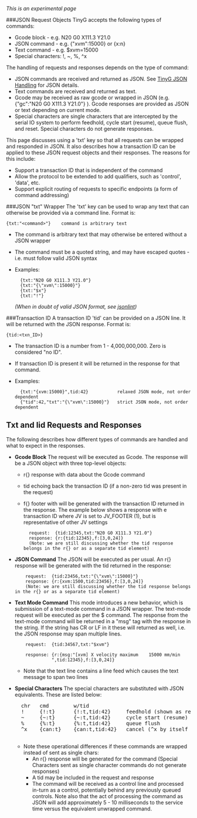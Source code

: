 _This is an experimental page_

###JSON Request Objects
TinyG accepts the following types of commands:

- Gcode block - e.g. N20 G0 X111.3 Y21.0
- JSON command - e.g. {"xvm":15000} or {x:n}
- Text command - e.g. $xvm=15000
- Special characters:  !, ~, %, ^x

The handling of requests and responses depends on the type of command:
- JSON commands are received and returned as JSON. See [TinyG JSON Handling](JSON-Operation) for JSON details.
- Text commands are received and returned as text. 
- Gcode may be received as raw gcode or wrapped in JSON (e.g. {"gc":"N20 G0 X111.3 Y21.0"}  ). Gcode responses are provided as JSON or text depending on current mode.
- Special characters are single characters that are intercepted by the serial IO system to perform feedhold, cycle start (resume), queue flush, and reset. Special characters do not generate responses.

This page discusses using a 'txt' key so that all requests can be wrapped and responded in JSON. It also describes how a transaction ID can be applied to these JSON request objects and their responses. The reasons for this include:

- Support a transaction ID that is independent of the command
- Allow the protocol to be extended to add qualifiers, such as 'control', 'data', etc.
- Support explicit routing of requests to specific endpoints (a form of command addressing)

###JSON "txt" Wrapper
The 'txt' key can be used to wrap any text that can otherwise be provided via a command line. Format is:

    {txt:"<command>"}    command is arbitrary text

  - The command is arbitrary text that may otherwise be entered without a JSON wrapper
  - The command must be a quoted string, and may have escaped quotes - i.e. must follow valid JSON syntax
  - Examples:

          {txt:"N20 G0 X111.3 Y21.0"}
          {txt:"{\"xvm\":15000}"}
          {txt:"$x"}
          {txt:"!"}

    _(When in doubt of valid JSON format, see [jsonlint](http://jsonlint.org/))_

###Transaction ID
A transaction ID 'tid' can be provided on a JSON line. It will be returned with the JSON response. Format is:

    {tid:<txn_ID>}

  - The transaction ID is a number from 1 - 4,000,000,000. Zero is considered "no ID".
  - If transaction ID is present it will be returned in the response for that command.
  - Examples:

          {txt:"{xvm:15000}",tid:42}           relaxed JSON mode, not order dependent
          {"tid":42,"txt":"{\"xvm\":15000}"}   strict JSON mode, not order dependent

## Txt and Iid Requests and Responses
The following describes how different types of commands are handled and what to expect in the responses.

- **Gcode Block**
The request will be executed as Gcode. The response will be a JSON object with three top-level objects:
  - r{} response with data about the Gcode command
  - tid echoing back the transaction ID (if a non-zero tid was present in the request)
  - f{} footer with will be generated with the transaction ID returned in the response. The example below shows a response with e transaction ID where JV is set to JV_FOOTER (1), but is representative of other JV settings

          request:  {tid:12345,txt:"N20 G0 X111.3 Y21.0"}
          response: {r:{tid:12345},f:[3,0,24]}
          (Note: we are still discussing whether the tid response belongs in the r{} or as a separate tid element)

- **JSON Command** The JSON will be executed as per usual. An r{} response will be generated with the tid returned in the response:

          request:  {tid:23456,txt:"{\"xvm\":15000}"}
          response: {r:{xvm:1500,tid:23456},f:[3,0,24]}
          (Note: we are still discussing whether the tid response belongs in the r{} or as a separate tid element)

- **Text Mode Command**  This mode introduces a new behavior, which is submission of a text-mode command in a JSON wrapper. The text-mode request will be executed as per the $ command. The response from the text-mode command will be returned in a "msg" tag with the response in the string. If the string has CR or LF in it these will returned as well, i.e. the JSON response may span multiple lines.

          request:  {tid:34567,txt:"$xvm"}

          response: {r:{msg:"[xvm] X velocity maximum    15000 mm/min
                    ",tid:12345},f:[3,0,24]}

  - Note that the text line contains a line feed which causes the text message to span two lines 

- **Special Characters** The special characters are substituted with JSON equivalents. These are listed below:

    <pre>
    chr   cmd        w/tid
    !     {!:t}      {!:t,tid:42}     feedhold (shown as relaxed JSON)
    ~     {~:t}      {~:t,tid:42}     cycle start (resume)
    %     {%:t}      {%:t,tid:42}     queue flush
    ^x    {can:t}    {can:t,tid:42}   cancel (^x by itself is non-printable ASCII)
    </pre>

  - Note these operational differences if these commands are wrapped instead of sent as single chars:
    - An r{} response will be generated for the command (Special Characters sent as single character commands do not generate responses)
    - A tid may be included in the request and response
    - The command will be received as a control line and processed in-turn as a control, potentially behind any previously queued controls. Note also that the act of processing the command as JSON will add approximately 5 - 10 milliseconds to the service time versus the equivalent unwrapped command.
